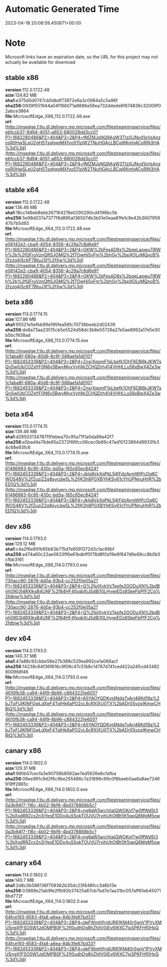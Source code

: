 # Automatic Generated Time
2023-04-18 20:08:59.450671+00:00

# Note
Microsoft links have an expiration date, so the URL for this project may not actually be available for download

## stable x86
**version**:112.0.1722.48  
**size**:124.82 MB  
**sha1**:e375d0d0747cb0dbdf73972e6a3c0984a5c5a96f  
**sha256**:0939f551944a04f166071a8886a59ea732ddede6f874836c32009f02abce3864  
**file**:MicrosoftEdge_X86_112.0.1722.48.exe  
**url**:[http://msedge.f.tlu.dl.delivery.mp.microsoft.com/filestreamingservice/files/ebfccb37-9d94-4051-a653-680028dd3cc0?P1=1682280486&P2=404&P3=2&P4=fMZMJsNQ9AgW3Tlzj0JNyd1qVsAnznsR0HwSLeU2gHSTsqhqgMXfvo511zjW2TNuHGAcLBCqj6KmhACoRlN3HA%3d%3d](http://msedge.f.tlu.dl.delivery.mp.microsoft.com/filestreamingservice/files/ebfccb37-9d94-4051-a653-680028dd3cc0?P1=1682280486&P2=404&P3=2&P4=fMZMJsNQ9AgW3Tlzj0JNyd1qVsAnznsR0HwSLeU2gHSTsqhqgMXfvo511zjW2TNuHGAcLBCqj6KmhACoRlN3HA%3d%3d)  

## stable x64
**version**:112.0.1722.48  
**size**:136.46 MB  
**sha1**:18cc146eb8ebb267164219e0290290cd4196bc5b  
**sha256**:5e98d037a7377f8d895a1365074b3b01e0eaa81fe1c9e42b360795947b7b5d93  
**file**:MicrosoftEdge_X64_112.0.1722.48.exe  
**url**:[http://msedge.f.tlu.dl.delivery.mp.microsoft.com/filestreamingservice/files/e06142e2-cba9-4054-8356-4c29a7c8d6e9?P1=1682280486&P2=404&P3=2&P4=GKW%2bFesAD8s%2bqeLapwu7iRWh%2b%2fQFruVznQftSJGMQ%2f7OwHjSvFm%2bhGv%2bpXOLyMQncB%2fzzg4iScKF7BtuJ3f%2fXw%3d%3d](http://msedge.f.tlu.dl.delivery.mp.microsoft.com/filestreamingservice/files/e06142e2-cba9-4054-8356-4c29a7c8d6e9?P1=1682280486&P2=404&P3=2&P4=GKW%2bFesAD8s%2bqeLapwu7iRWh%2b%2fQFruVznQftSJGMQ%2f7OwHjSvFm%2bhGv%2bpXOLyMQncB%2fzzg4iScKF7BtuJ3f%2fXw%3d%3d)  

## beta x86
**version**:113.0.1774.15  
**size**:127.86 MB  
**sha1**:95521e5efbb99e195fea56fc70736beeb2d02439  
**sha256**:de8a73aa23515cb5e5524d58dc3b8e55726a27e5ae8992a17e5e30b5bc1938ad  
**file**:MicrosoftEdge_X86_113.0.1774.15.exe  
**url**:[http://msedge.f.tlu.dl.delivery.mp.microsoft.com/filestreamingservice/files/1c1aba8f-680a-40d6-8c9f-588aefa1d010?P1=1682453339&P2=404&P3=2&P4=ZnsrXqomF1pLbefk1OhF6DB6kJKWTsQvSwlUbCOZeYF0N6v5BwyMyxVyhNrZCHQDrh414VHHLLu58xBwX4Ze3w%3d%3d](http://msedge.f.tlu.dl.delivery.mp.microsoft.com/filestreamingservice/files/1c1aba8f-680a-40d6-8c9f-588aefa1d010?P1=1682453339&P2=404&P3=2&P4=ZnsrXqomF1pLbefk1OhF6DB6kJKWTsQvSwlUbCOZeYF0N6v5BwyMyxVyhNrZCHQDrh414VHHLLu58xBwX4Ze3w%3d%3d)  

## beta x64
**version**:113.0.1774.15  
**size**:139.46 MB  
**sha1**:d28503134787f91ebea70c95a71f1a0da89a42f7  
**sha256**:e5bad4a78de85a2372f66fcc06cec0b66c47ad10123894d9933fb34c68e93fc6  
**file**:MicrosoftEdge_X64_113.0.1774.15.exe  
**url**:[http://msedge.f.tlu.dl.delivery.mp.microsoft.com/filestreamingservice/files/61496983-6c95-430c-bd5a-165c65ec8424?P1=1682453339&P2=404&P3=2&P4=Jkls8irkXqPkL5iKFdzAvmWtPcOq6CWOS48V%2fZuziZ2q8sycdw5L%2fjK3h8PGXBYhKSy61cYhUPNnuHtjR%2bED1Q%3d%3d](http://msedge.f.tlu.dl.delivery.mp.microsoft.com/filestreamingservice/files/61496983-6c95-430c-bd5a-165c65ec8424?P1=1682453339&P2=404&P3=2&P4=Jkls8irkXqPkL5iKFdzAvmWtPcOq6CWOS48V%2fZuziZ2q8sycdw5L%2fjK3h8PGXBYhKSy61cYhUPNnuHtjR%2bED1Q%3d%3d)  

## dev x86
**version**:114.0.1793.0  
**size**:129.12 MB  
**sha1**:c4a2f6e85fb65b63b715d7e6591372d3c1ac66bf  
**sha256**:a474a60c22ae0633ff6e61bdbff5f78d8f0d19e8f847d9e69cc8b0b5cfbb3161  
**file**:MicrosoftEdge_X86_114.0.1793.0.exe  
**url**:[http://msedge.f.tlu.dl.delivery.mp.microsoft.com/filestreamingservice/files/730acc90-2876-4d0a-93b4-cc252f0e05a2?P1=1682453339&P2=404&P3=2&P4=Q%2fpIXvkVzTepfe2GODuXN%2bdBnh0903I4RXlksB4UNF%2f84HF4fpqbXiJSdBi10LHywiEDz8SkeFbPfF2Cg%2fdbjw%3d%3d](http://msedge.f.tlu.dl.delivery.mp.microsoft.com/filestreamingservice/files/730acc90-2876-4d0a-93b4-cc252f0e05a2?P1=1682453339&P2=404&P3=2&P4=Q%2fpIXvkVzTepfe2GODuXN%2bdBnh0903I4RXlksB4UNF%2f84HF4fpqbXiJSdBi10LHywiEDz8SkeFbPfF2Cg%2fdbjw%3d%3d)  

## dev x64
**version**:114.0.1793.0  
**size**:140.37 MB  
**sha1**:47a88c92cbbe58e27b388c529ea992ce1a066acf  
**sha256**:14238c64f36f616c9f09c47c51b8c14767d741ced422a245cd43482800968f46  
**file**:MicrosoftEdge_X64_114.0.1793.0.exe  
**url**:[http://msedge.f.tlu.dl.delivery.mp.microsoft.com/filestreamingservice/files/4610fb38-ca94-44f9-8b96-c8843231e605?P1=1682453339&P2=404&P3=2&P4=A5YAOYQDKyt4Ndg7yAri46Kd19a%2bJToFUIKlNFGwLdXeF4TgIHk6aPO2yL6cRXlXU0TX%2bADr0SyzqIKmwCHBjQ%3d%3d](http://msedge.f.tlu.dl.delivery.mp.microsoft.com/filestreamingservice/files/4610fb38-ca94-44f9-8b96-c8843231e605?P1=1682453339&P2=404&P3=2&P4=A5YAOYQDKyt4Ndg7yAri46Kd19a%2bJToFUIKlNFGwLdXeF4TgIHk6aPO2yL6cRXlXU0TX%2bADr0SyzqIKmwCHBjQ%3d%3d)  

## canary x86
**version**:114.0.1802.0  
**size**:129.31 MB  
**sha1**:980b57cecfa3e90708b8562ae7ed5626e6cfafba  
**sha256**:06ee991c9d2f6c9be255486c7a31896c99c0f8baeb0aa6a8ae7246919ff2865c  
**file**:MicrosoftEdge_X86_114.0.1802.0.exe  
**url**:[http://msedge.f.tlu.dl.delivery.mp.microsoft.com/filestreamingservice/files/0a3b94f7-116c-4b02-9bf6-4bd378868b5c?P1=1682453339&P2=404&P3=2&P4=ng6aW5archIiaiQWGKof7w0ffWd5t3%2bXxdRRZcx2n3jYesE1DDo4uSSokTOUVU7ryihUhOtBt5K5qpQ6MgM5ow%3d%3d](http://msedge.f.tlu.dl.delivery.mp.microsoft.com/filestreamingservice/files/0a3b94f7-116c-4b02-9bf6-4bd378868b5c?P1=1682453339&P2=404&P3=2&P4=ng6aW5archIiaiQWGKof7w0ffWd5t3%2bXxdRRZcx2n3jYesE1DDo4uSSokTOUVU7ryihUhOtBt5K5qpQ6MgM5ow%3d%3d)  

## canary x64
**version**:114.0.1802.0  
**size**:140.7 MB  
**sha1**:2d8c0b586136f709362b35dc23f648fcc3d6b13e  
**sha256**:03889e21ab9fe2ffb92b37425a67cb7bd7e7aa31bc057aff61eb450718bd772f  
**file**:MicrosoftEdge_X64_114.0.1802.0.exe  
**url**:[http://msedge.f.tlu.dl.delivery.mp.microsoft.com/filestreamingservice/files/64fce193-8583-4fa8-a6ea-84b3fe87bd33?P1=1682453339&P2=404&P3=2&P4=deFWmhlfrjdUR61KM40rSgnV1PVyXMUSngXfFSO5W1JdOMPB0F%2fI0udhDg8hZhIlV0iEy6WXC7jsSPKFHf0HsQ%3d%3d](http://msedge.f.tlu.dl.delivery.mp.microsoft.com/filestreamingservice/files/64fce193-8583-4fa8-a6ea-84b3fe87bd33?P1=1682453339&P2=404&P3=2&P4=deFWmhlfrjdUR61KM40rSgnV1PVyXMUSngXfFSO5W1JdOMPB0F%2fI0udhDg8hZhIlV0iEy6WXC7jsSPKFHf0HsQ%3d%3d)  

